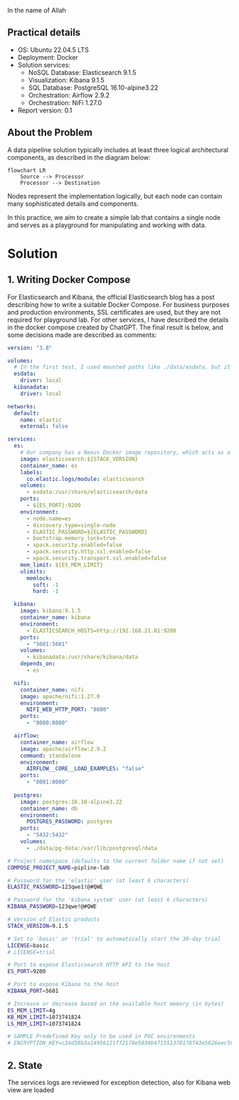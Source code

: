 In the name of Allah

## Practical details
- OS: Ubuntu 22.04.5 LTS
- Deployment: Docker
- Solution services:
  - NoSQL Database: Elasticsearch 9.1.5
  - Visualization: Kibana 9.1.5
  - SQL Database: PostgreSQL 16.10-alpine3.22
  - Orchestration: Airflow 2.9.2
  - Orchestration: NiFi 1.27.0
- Report version: 0.1

## About the Problem
A data pipeline solution typically includes at least three logical architectural components, as described in the diagram below:
```mermaid
flowchart LR
    Source --> Processor
    Processor --> Destination
```
Nodes represent the implementation logically, but each node can contain many sophisticated details and components.

In this practice, we aim to create a simple lab that contains a single node and serves as a playground for manipulating and working with data.

# Solution
## 1. Writing Docker Compose
For Elasticsearch and Kibana, the official Elasticsearch blog has a post describing how to write a suitable Docker Compose. For business purposes and production environments, SSL certificates are used, but they are not required for playground lab.
For other services, I have described the details in the docker compose created by ChatGPT. The final result is below, and some decisions made are described as comments:

```yml
version: "3.8"

volumes:
  # In the first test, I used mounted paths like ./data/esdata, but it didn't work, and I couldn't find the reason with quick searches.
  esdata:
    driver: local
  kibanadata:
    driver: local

networks:
  default:
    name: elastic
    external: false

services:
  es:
    # Our company has a Nexus Docker image repository, which acts as a proxy for sanctions purposes. But it's possible to use images with other anti-sanctions solutions.
    image: elasticsearch:${STACK_VERSION}
    container_name: es
    labels:
      co.elastic.logs/module: elasticsearch
    volumes:
      - esdata:/usr/share/elasticsearch/data
    ports:
      - ${ES_PORT}:9200
    environment:
      - node.name=es
      - discovery.type=single-node
      - ELASTIC_PASSWORD=${ELASTIC_PASSWORD}
      - bootstrap.memory_lock=true
      - xpack.security.enabled=false
      - xpack.security.http.ssl.enabled=false
      - xpack.security.transport.ssl.enabled=false
    mem_limit: ${ES_MEM_LIMIT}
    ulimits:
      memlock:
        soft: -1
        hard: -1

  kibana:
    image: kibana:9.1.5
    container_name: kibana
    environment:
      - ELASTICSEARCH_HOSTS=http://192.168.21.81:9200
    ports:
      - "5601:5601"
    volumes:
      - kibanadata:/usr/share/kibana/data
    depends_on:
      - es

  nifi:
    container_name: nifi
    image: apache/nifi:1.27.0
    environment:
      NIFI_WEB_HTTP_PORT: "8080"
    ports:
      - "8080:8080"

  airflow:
    container_name: airflow
    image: apache/airflow:2.9.2
    command: standalone
    environment:
      AIRFLOW__CORE__LOAD_EXAMPLES: "false"
    ports:
      - "8081:8080"
  
  postgres:
    image: postgres:16.10-alpine3.22
    container_name: db
    environment:
      POSTGRES_PASSWORD: postgres
    ports:
      - "5432:5432"
    volumes:
      - ./data/pg-data:/var/lib/postgresql/data
```

```bash
# Project namespace (defaults to the current folder name if not set)
COMPOSE_PROJECT_NAME=pipline-lab

# Password for the 'elastic' user (at least 6 characters)
ELASTIC_PASSWORD=123qwe1!@#QWE

# Password for the 'kibana_system' user (at least 6 characters)
KIBANA_PASSWORD=123qwe!@#QWE

# Version of Elastic products
STACK_VERSION=9.1.5

# Set to 'basic' or 'trial' to automatically start the 30-day trial
LICENSE=basic
# LICENSE=trial

# Port to expose Elasticsearch HTTP API to the host
ES_PORT=9200

# Port to expose Kibana to the host
KIBANA_PORT=5601

# Increase or decrease based on the available host memory (in bytes)
ES_MEM_LIMIT=4g
KB_MEM_LIMIT=1073741824
LS_MEM_LIMIT=1073741824

# SAMPLE Predefined Key only to be used in POC environments
# ENCRYPTION_KEY=c34d38b3a14956121ff2170e5030b471551370178f43e5626eec58b04a30fae2

```

## 2. State

The services logs are reviewed for exception detection, also for Kibana web view are loaded